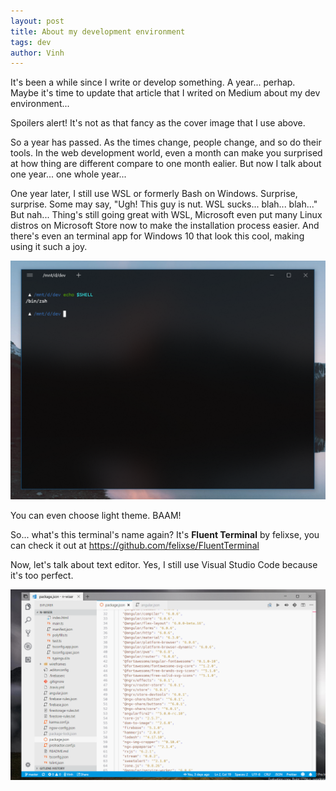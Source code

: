 ```yaml
---
layout: post
title: About my development environment
tags: dev
author: Vinh
---
```

It's been a while since I write or develop something. A year... perhap. Maybe it's time to update that article that I writed on Medium about my dev environment...

Spoilers alert! It's not as that fancy as the cover image that I use above.

So a year has passed. As the times change, people change, and so do their tools. In the web development world, even a month can make you surprised at how thing are different compare to one month ealier. But now I talk about one year... one whole year...

One year later, I still use WSL or formerly Bash on Windows. Surprise, surprise. Some may say, "Ugh! This guy is nut. WSL sucks... blah... blah..." But nah... Thing's still going great with WSL, Microsoft even put many Linux distros on Microsoft Store now to make the installation process easier. And there's even an terminal app for Windows 10 that look this cool, making using it such a joy.

![Fluent Terminal](/assets/images/2018/Jul/fl-terminal.png)

You can even choose light theme. BAAM!

So... what's this terminal's name again? It's **Fluent Terminal** by felixse, you can check it out at <https://github.com/felixse/FluentTerminal>

Now, let's talk about text editor. Yes, I still use Visual Studio Code because it's too perfect.

![Visual Studio Code](/assets/images/2018/Jul/vscode.png)